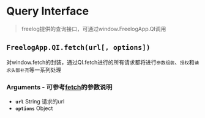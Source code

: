 # Query Interface

> freelog提供的查询接口，可通过window.FreelogApp.QI调用

## `FreelogApp.QI.fetch(url[, options])`
对window.fetch的封装，通过QI.fetch进行的所有请求都将进行`参数组装`、`授权`和`请求头部补充`等一系列处理
### Arguments - 可参考[fetch](https://github.com/github/fetch)的参数说明
- **`url`** String 请求的url
- **`options`** Object 




